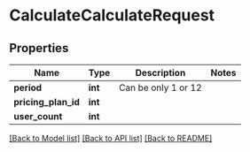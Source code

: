 # CalculateCalculateRequest

## Properties

Name | Type | Description | Notes
------------ | ------------- | ------------- | -------------
**period** | **int** | Can be only 1 or 12 | 
**pricing_plan_id** | **int** |  | 
**user_count** | **int** |  | 

[[Back to Model list]](../README.md#documentation-for-models) [[Back to API list]](../README.md#documentation-for-api-endpoints) [[Back to README]](../README.md)


